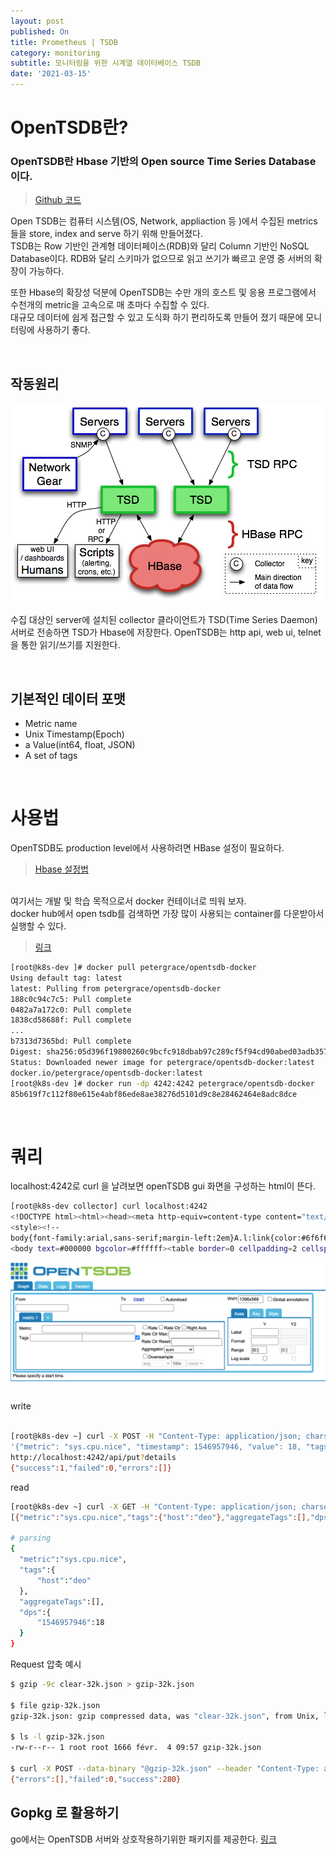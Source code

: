 ```yaml
---
layout: post
published: On
title: Prometheus | TSDB
category: monitoring
subtitle: 모니터링을 위한 시계열 데이터베이스 TSDB 
date: '2021-03-15'
---
```


# OpenTSDB란?

### OpenTSDB란 Hbase 기반의 Open source Time Series Database 이다. <br>

> [Github 코드](https://github.com/OpenTSDB/opentsdb) <br>

Open TSDB는 컴퓨터 시스템(OS, Network, appliaction 등 )에서 수집된 metrics들을 store, index and serve 하기 위해 만들어졌다. <br>
TSDB는 Row 기반인 관계형 데이터페이스(RDB)와 달리 Column 기반인 NoSQL Database이다. RDB와 달리 스키마가 없으므로 읽고 쓰기가 빠르고 운영 중 서버의 확장이 가능하다.<br>

또한 Hbase의 확장성 덕분에 OpenTSDB는 수만 개의 호스트 및 응용 프로그램에서 수천개의 metric을 고속으로 매 초마다 수집할 수 있다. <br> 대규모 데이터에 쉽게 접근할 수 있고 도식화 하기 편리하도록 만들어 졌기 때문에 모니터링에 사용하기 좋다. 

<br>

## 작동원리

<img src="../assets/img/tsdb-architecture.png">

수집 대상인 server에 설치된 collector 클라이언트가 TSD(Time Series Daemon)서버로 전송하면 TSD가 Hbase에 저장한다.
OpenTSDB는 http api, web ui, telnet을 통한 읽기/쓰기를 지원한다.

<br>

## 기본적인 데이터 포맷
- Metric name 
- Unix Timestamp(Epoch)
- a Value(int64, float, JSON)
- A set of tags

<br>

# 사용법

OpenTSDB도 production level에서 사용하려면 HBase 설정이 필요하다. <br>
> [Hbase 설정법](http://engineering.vcnc.co.kr/2013/04/hbase-configuration/)

<br>
여기서는 개발 및 학습 목적으로서 docker 컨테이너로 띄워 보자. <br>
docker hub에서 open tsdb를 검색하면 가장 많이 사용되는 container를 다운받아서 실행할 수 있다. 

> [링크](https://hub.docker.com/r/petergrace/opentsdb-docker/)


```sh
[root@k8s-dev ]# docker pull petergrace/opentsdb-docker
Using default tag: latest
latest: Pulling from petergrace/opentsdb-docker
188c0c94c7c5: Pull complete
0482a7a172c0: Pull complete
1838cd58688f: Pull complete
...
b7313d7365bd: Pull complete
Digest: sha256:05d396f19800260c9bcfc918dbab97c289cf5f94cd90abed03adb357244516f0
Status: Downloaded newer image for petergrace/opentsdb-docker:latest
docker.io/petergrace/opentsdb-docker:latest
[root@k8s-dev ]# docker run -dp 4242:4242 petergrace/opentsdb-docker
85b619f7c112f80e615e4abf86ede8ae38276d5101d9c8e28462464e8adc8dce
```

<br>

# 쿼리

localhost:4242로 curl 을 날려보면 openTSDB gui 화면을 구성하는 html이 뜬다. 

```sh
[root@k8s-dev collector] curl localhost:4242
<!DOCTYPE html><html><head><meta http-equiv=content-type content="text/html;charset=utf-8"><title>OpenTSDB</title>
<style><!--
body{font-family:arial,sans-serif;margin-left:2em}A.l:link{color:#6f6f6f}A.u:link{color:green}.fwf{font-family:monospace;white-space:pre-wrap}//--></style><script type=text/javascript language=javascript src=s/queryui.nocache.js></script></head>
<body text=#000000 bgcolor=#ffffff><table border=0 cellpadding=2 cellspacing=0 width=100%><tr><td rowspan=3 width=1% nowrap><img src=s/opentsdb_header.jpg><td>&nbsp;</td></tr><tr><td><font color=#507e9b><b></b></td></tr><tr><td>&nbsp;</td></tr></table><div id=queryuimain></div><noscript>You must have JavaScript enabled.</noscript><iframe src=javascript:'' id=__gwt_historyFrame tabIndex=-1 style=position:absolute;width:0;height:0;border:0></iframe><table width=100% cellpadding=0 cellspacing=0><tr><td class=subg><img alt="" width=1 height=6></td></tr></table></body></html>
```

<img src="../assets/img/tsdbHTML.png">

<br>

write 

```sh

[root@k8s-dev ~] curl -X POST -H "Content-Type: application/json; charset=utf-8" -d \
'{"metric": "sys.cpu.nice", "timestamp": 1546957946, "value": 18, "tags": {"host": "deo"}}' \
http://localhost:4242/api/put?details
{"success":1,"failed":0,"errors":[]}
```

read
```sh
[root@k8s-dev ~] curl -X GET -H "Content-Type: application/json; charset=utf-8" "http://localhost:4242/api/query?start=1546957946&m=sum:sys.cpu.nice"
[{"metric":"sys.cpu.nice","tags":{"host":"deo"},"aggregateTags":[],"dps":{"1546957946":18}}]

# parsing 
{
  "metric":"sys.cpu.nice",
  "tags":{
      "host":"deo"
  },
  "aggregateTags":[],
  "dps":{
      "1546957946":18
  }
}
```



Request 압축 예시
```sh
$ gzip -9c clear-32k.json > gzip-32k.json

$ file gzip-32k.json
gzip-32k.json: gzip compressed data, was "clear-32k.json", from Unix, last modified: Thu Jan 16 15:31:55 2014

$ ls -l gzip-32k.json
-rw-r--r-- 1 root root 1666 févr.  4 09:57 gzip-32k.json

$ curl -X POST --data-binary "@gzip-32k.json" --header "Content-Type: application/json" --header "Content-Encoding: gzip" http://mytsdb1:4242/api/put?details
{"errors":[],"failed":0,"success":280}
```







## Gopkg 로 활용하기

go에서는 OpenTSDB 서버와 상호작용하기위한 패키지를 제공한다. [링크](https://pkg.go.dev/bosun.org/opentsdb)

